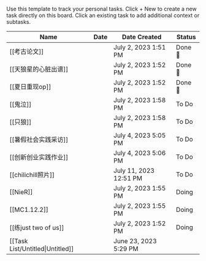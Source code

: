 Use this template to track your personal tasks.
Click + New to create a new task directly on this board.
Click an existing task to add additional context or subtasks.

|Name|Date|Date Created|Status|
|---|---|---|---|
|[[考古论文]]||July 2, 2023 1:51 PM|Done 🙌|
|[[天狼星的心脏出谱]]||July 2, 2023 1:52 PM|Done 🙌|
|[[夏日重现op]]||July 2, 2023 1:52 PM|Done 🙌|
|[[鬼泣]]||July 2, 2023 1:58 PM|To Do|
|[[只狼]]||July 2, 2023 1:58 PM|To Do|
|[[暑假社会实践采访]]||July 4, 2023 5:05 PM|To Do|
|[[创新创业实践作业]]||July 4, 2023 5:06 PM|To Do|
|[[chilichill照片]]||July 11, 2023 12:51 PM|To Do|
|[[NieR]]||July 2, 2023 1:55 PM|Doing|
|[[MC1.12.2]]||July 2, 2023 1:55 PM|Doing|
|[[练just two of us]]||July 2, 2023 1:52 PM|Doing|
|[[Task List/Untitled\|Untitled]]||June 23, 2023 5:29 PM||